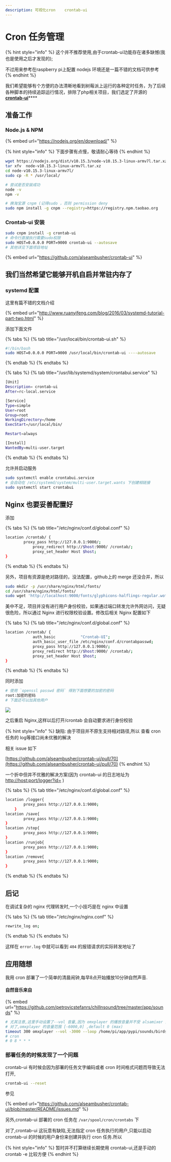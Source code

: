 ```yaml
---
description: 可视化cron    crontab-ui
---
```


# Cron 任务管理

{% hint style="info" %}
这个并不推荐使用,由于crontab-ui功能存在诸多缺憾\(我也是使用之后才发现的\);

不过用来参考在raspberry pi上配置 nodejs 环境还是一篇不错的文档可供参考
{% endhint %}

我们希望能够有个方便的办法清晰地看到树莓派上运行的各种定时任务，为了后续各种脚本的持续追踪运行情况，排除了php相关项目，我们选定了开源的 [**crontab-ui**](https://github.com/alseambusher/crontab-ui)\*\*\*\*

## 准备工作

### Node.js & NPM

{% embed url="https://nodejs.org/en/download/" %}

{% hint style="info" %}
下面步骤有点慢，敬请耐心等待
{% endhint %}

```bash
wget https://nodejs.org/dist/v10.15.3/node-v10.15.3-linux-armv7l.tar.xz
tar xfv  node-v10.15.3-linux-armv7l.tar.xz
cd node-v10.15.3-linux-armv7l/
sudo cp -R * /usr/local/

# 尝试是否安装成功
node -v
npm -v

# 换淘宝源 cnpm (记得sudo ，否则 permission deny
sudo npm install -g cnpm --registry=https://registry.npm.taobao.org
```

### Crontab-ui 安装

```bash
sudo cnpm install -g crontab-ui
# 命令行直接执行需要sudo权限
sudo HOST=0.0.0.0 PORT=9000 crontab-ui --autosave
# 其他详见下面项目地址
```

{% embed url="https://github.com/alseambusher/crontab-ui" %}

## 我们当然希望它能够开机自启并常驻内存了

### systemd 配置

这里有篇不错的文档介绍

{% embed url="http://www.ruanyifeng.com/blog/2016/03/systemd-tutorial-part-two.html" %}

添加下面文件

{% tabs %}
{% tab title="/usr/local/bin/crontab-ui.sh" %}
```bash
#!/bin/bash
sudo HOST=0.0.0.0 PORT=9000 /usr/local/bin/crontab-ui ----autosave
```
{% endtab %}
{% endtabs %}

{% tabs %}
{% tab title="/usr/lib/systemd/system/crontabui.service" %}
```bash
[Unit]
Description= crontab-ui
After=rc-local.service

[Service]
Type=simple
User=root
Group=root
WorkingDirectory=/home
ExecStart=/usr/local/bin/

Restart=always

[Install]
WantedBy=multi-user.target
```
{% endtab %}
{% endtabs %}

允许并启动服务

```bash
sudo systemctl enable crontabui.service
# 会自动在 /etc/systemd/system/multi-user.target.wants 下创建相链接
sudo systemctl start crontabui
```

## Nginx 也要妥善配置好

添加

{% tabs %}
{% tab title="/etc/nginx/conf.d/global.conf" %}
```bash
location /crontab/ {
		proxy_pass http://127.0.0.1:9000/;
    		proxy_redirect http://$host:9000/ /crontab/;
    		proxy_set_header Host $host;
}
```
{% endtab %}
{% endtabs %}

另外，项目有资源是绝对路径的，没法配置，github上的 merge 还没合并，所以

```bash
sudo mkdir -p /usr/share/nginx/html/fonts/
cd /usr/share/nginx/html/fonts/
sudo wget 'http://localhost:9000/fonts/glyphicons-halflings-regular.woff2'
```

美中不足，项目并没有进行用户身份校验，如果通过端口转发允许外网访问，无疑很危险，所以通过 Nginx 进行权限校验设置。修改后相关 Nginx 配置如下

{% tabs %}
{% tab title="/etc/nginx/conf.d/global.conf" %}
```bash
location /crontab/ {
		    auth_basic           "Crontab-UI";
    		auth_basic_user_file /etc/nginx/conf.d/crontabpasswd;
		    proxy_pass http://127.0.0.1:9000/;
    		proxy_redirect http://$host:9000/ /crontab/;
    		proxy_set_header Host $host;
}
```
{% endtab %}
{% endtabs %}

同时添加

```bash
# 使用 `openssl passwd 密码` 得到下面想要的加密的密码
root:加密的密码
# 下面还可以加其他用户
```

![](.gitbook/assets/qq20190408-015336-2x.png)

之后重启 Nginx,这样以后打开/crontab 会自动要求进行身份校验

{% hint style="info" %}
缺陷: 由于项目并不原生支持相对路径,所以 查看 cron 任务的 log等接口尚未优雅的解决

相关 issue 如下

[https://github.com/alseambusher/crontab-ui/pull/70](https://github.com/alseambusher/crontab-ui/pull/70)
{% endhint %}

一个折中但并不优雅的解决方案\(因为 crontab-ui 的日志地址为 [http://host:port/logger?id=](http://192.168.199.200:9000/logger?id=2vDdZaJCzCUKLQIH) \)

{% tabs %}
{% tab title="/etc/nginx/conf.d/global.conf" %}
```bash
location /logger{
		proxy_pass http://127.0.0.1:9000;
	}
location /save{
		proxy_pass http://127.0.0.1:9000;
}
location /stop{
		proxy_pass http://127.0.0.1:9000;
}
location /runjob{
		proxy_pass http://127.0.0.1:9000;
}
location /remove{
		proxy_pass http://127.0.0.1:9000;
}
```
{% endtab %}
{% endtabs %}



## 后记

在调试复杂的 nginx 代理转发时,一个小技巧是在 nginx 中设置

{% tabs %}
{% tab title="/etc/nginx/nginx.conf" %}
```bash
rewrite_log on;
```
{% endtab %}
{% endtabs %}

这样在 `error.log` 中就可以看到 `404` 的报错请求的实际转发地址了

## 应用随想

我用 cron 部署了一个简单的清晨闹钟,每早8点开始播放10分钟自然声音.

#### 自然音乐来自 

{% embed url="https://github.com/petrovicstefanrs/chillnsound/tree/master/app/sounds" %}

```bash
# 尤其注意,这里手动设置了--vol 音量,因为 omxplayer 的播放音量并不受 alsamixer 控制
# 对了,omxplayer 的音量范围 [-6000,0] ,default 0 (max)
timeout 300 omxplayer --vol -3000 --loop /home/pi/app/pypi/sounds/birds.mp3
# cron
# 0 8 * * *
```

### 部署任务的时候发现了一个问题

crontab-ui 有时候会因为部署的任务文字编码或者 cron 时间格式问题而导致无法打开,

```bash
crontab-ui --reset
```

参见

{% embed url="https://github.com/alseambusher/crontab-ui/blob/master/README/issues.md" %}

另外,crontab-ui 部署的 cron 任务在 `/var/spool/cron/crontabs` 下

对了,crontab-ui 这玩意有缺陷,无法指定 cron 任务执行的用户,只能以启动 crontab-ui 的时候的用户身份来创建并执行 cron 任务.所以

{% hint style="info" %}
暂时并不打算继续长期使用 crontab-ui,还是手动的 crontab -e 比较方便
{% endhint %}

